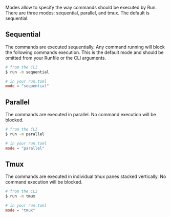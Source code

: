 Modes allow to specify the way commands should be executed by Run. There are
three modes: sequential, parallel, and tmux. The default is sequential.

## Sequential

The commands are executed sequentially. Any command running will block the
following commands execution. This is the default mode and should be omitted
from your Runfile or the CLI arguments.

```bash
# from the CLI
$ run -m sequential
```

```toml
# in your run.toml
mode = "sequential"
```

## Parallel

The commands are executed in parallel. No command execution will be blocked.

```bash
# from the CLI
$ run -m parallel
```

```toml
# in your run.toml
mode = "parallel"
```

## Tmux

The commands are executed in individual tmux panes stacked vertically. No
command execution will be blocked.

```bash
# from the CLI
$ run -m tmux
```

```toml
# in your run.toml
mode = "tmux"
```
